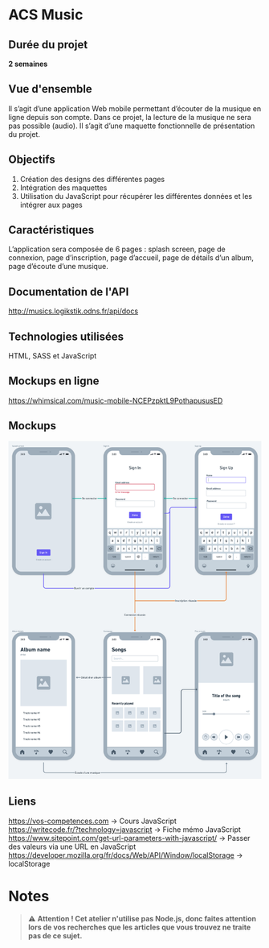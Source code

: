 # ACS Music

## Durée du projet
**2 semaines**

## Vue d'ensemble
Il s’agit d’une application Web mobile permettant d’écouter de la musique en ligne depuis son compte.
Dans ce projet, la lecture de la musique ne sera pas possible (audio). Il s’agit d’une maquette fonctionnelle de présentation du projet.

## Objectifs
1. Création des designs des différentes pages
2. Intégration des maquettes
3. Utilisation du JavaScript pour récupérer les différentes données et les intégrer aux pages

## Caractéristiques
L’application sera composée de 6 pages : splash screen, page de connexion, page d’inscription, page d’accueil, page de détails d’un album, page d’écoute d’une musique.

## Documentation de l'API
http://musics.logikstik.odns.fr/api/docs

## Technologies utilisées
HTML, SASS et JavaScript

## Mockups en ligne
https://whimsical.com/music-mobile-NCEPzpktL9PothapususED

## Mockups
![Board](borad.png)

## Liens
https://vos-competences.com -> Cours JavaScript  
https://writecode.fr/?technology=javascript -> Fiche mémo JavaScript  
https://www.sitepoint.com/get-url-parameters-with-javascript/ -> Passer des valeurs via une URL en JavaScript  
https://developer.mozilla.org/fr/docs/Web/API/Window/localStorage -> localStorage

# Notes
> :warning: **Attention ! Cet atelier n'utilise pas Node.js, donc faites attention lors de vos recherches que les articles que vous trouvez ne traite pas de ce sujet.**

